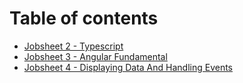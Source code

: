 # Table of contents

* [Jobsheet 2 - Typescript](README.md)
* [Jobsheet 3 - Angular Fundamental](jobsheet-3-angular-fundamental.md)
* [Jobsheet 4 - Displaying Data And Handling Events](jobsheet-4-displaying-data-and-handling-events.md)

